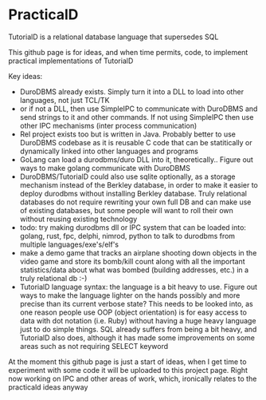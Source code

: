 # PracticalD
TutorialD is a relational database language that supersedes SQL

This github page is for ideas, and when time permits, code, to implement practical implementations of TutorialD

Key ideas:
* DuroDBMS already exists. Simply turn it into a DLL to load into other languages, not just TCL/TK
* or if not a DLL, then use SimpleIPC to communicate with DuroDBMS and send strings to it and other commands. If not using SimpleIPC then use other IPC mechanisms (inter process communication)
* Rel project exists too but is written in Java. Probably better to use DuroDBMS codebase as it is reusable C code that can be statitically or dynamically linked into other languages and programs
* GoLang can load a durodbms/duro DLL into it, theoretically.. Figure out ways to make golang communicate with DuroDBMS
* DuroDBMS/TutorialD could also use sqlite optionally, as a storage mechanism instead of the Berkley database, in order to make it easier to deploy durodbms without installing Berkley database.  Truly relational databases do not require rewriting your own full DB and can make use of existing databases, but some people will want to roll their own without reusing existing technology
* todo: try making durodbms dll or IPC system that can be loaded into: golang, rust, fpc, delphi, nimrod, python to talk to durodbms from multiple languages/exe's/elf's
* make a demo game that tracks an airplane shooting down objects in the video game and store its bomb/kill count along with all the important statistics/data about what was bombed (building addresses, etc.) in a truly relational db :-)
* TutorialD language syntax: the language is a bit heavy to use. Figure out ways to make the language lighter on the hands possibly and more precise than its current verbose state? This needs to be looked into, as one reason people use OOP (object orientation) is for easy access to data with dot notation (i.e. Ruby) without having a huge heavy language just to do simple things. SQL already suffers from being a bit heavy, and TutorialD also does, although it has made some improvements on some areas such as not requiring SELECT keyword

At the moment this github page is just a start of ideas, when I get time to experiment with some code it will be uploaded to this project page.  Right now working on IPC and other areas of work, which, ironically relates to the practicald ideas anyway
